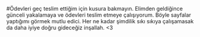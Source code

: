 #Ödevleri geç teslim ettiğim için kusura bakmayın. Elimden geldiğince günceli yakalamaya ve ödevleri teslim etmeye çalışıyorum.
    Böyle sayfalar yaptığımı görmek mutlu edici. Her ne kadar şimdilik sıkı sıkıya çalışamasak da daha iyiye doğru gideceğiz inşallah. <3 